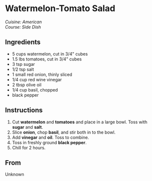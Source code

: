 # Watermelon-Tomato Salad

_Cuisine:  American_<br />
_Course:  Side Dish_

## Ingredients

- 5 cups watermelon, cut in 3/4" cubes
- 1.5 lbs tomatoes, cut in 3/4" cubes
- 3 tsp sugar
- 1/2 tsp salt
- 1 small red onion, thinly sliced
- 1/4 cup red wine vinegar
- 2 tbsp olive oil
- 1/4 cup basil, chopped
- black pepper

## Instructions

1. Cut **watermelon** and **tomatoes** and place in a large bowl.  Toss with **sugar** and **salt**.
1. Slice **onion**, chop **basil**, and stir both in to the bowl.
1. Add **vinegar** and **oil**.  Toss to combine.
1. Toss in freshly ground **black pepper**.
1. Chill for 2 hours.

## From

Unknown